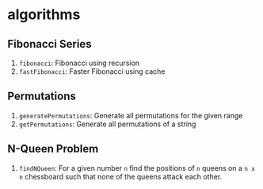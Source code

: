 # algorithms

## Fibonacci Series
1. `fibonacci`: Fibonacci using recursion
2. `fastFibonacci`: Faster Fibonacci using cache

## Permutations
1. `generatePermutations`: Generate all permutations for the given range
2. `getPermutations`: Generate all permutations of a string

## N-Queen Problem
1. `findNQueen`: For a given number `n` find the positions of `n` queens on a `n x n` chessboard such that none of the queens attack each other.

